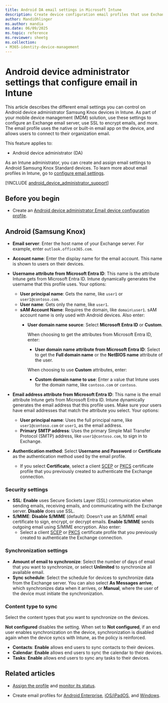 ```yaml
---
title: Android DA email settings in Microsoft Intune
description: Create device configuration email profiles that use Exchange servers, and retrieve attributes from Microsoft Entra ID. Enable SSL or SMIME, authenticate users with certificates or username/password, and synchronize email and schedules on Android device administrator Samsung Knox devices using Microsoft Intune.
author: MandiOhlinger
ms.author: mandia
ms.date: 06/09/2025
ms.topic: reference
ms.reviewer: sheetg
ms.collection:
- M365-identity-device-management
---
```


# Android device administrator settings that configure email in Intune

This article describes the different email settings you can control on Android device administrator Samsung Knox devices in Intune. As part of your mobile device management (MDM) solution, use these settings to configure an Exchange email server, use SSL to encrypt emails, and more. The email profile uses the native or built-in email app on the device, and allows users to connect to their organization email.

This feature applies to:

- Android device administrator (DA)

As an Intune administrator, you can create and assign email settings to Android Samsung Knox Standard devices. To learn more about email profiles in Intune, go to [configure email settings](email-settings-configure.md).

[!INCLUDE [android_device_administrator_support](../includes/android-device-administrator-support.md)]

## Before you begin

- Create an [Android device administrator Email device configuration profile](email-settings-configure.md).

## Android (Samsung Knox)

- **Email server**: Enter the host name of your Exchange server. For example, enter `outlook.office365.com`.
- **Account name**: Enter the display name for the email account. This name is shown to users on their devices.
- **Username attribute from Microsoft Entra ID**: This name is the attribute Intune gets from Microsoft Entra ID. Intune dynamically generates the username that this profile uses. Your options:
  - **User principal name**: Gets the name, like `user1` or `user1@contoso.com`.
  - **User name**: Gets only the name, like `user1`.
  - **sAM Account Name**: Requires the domain, like `domain\user1`. sAM account name is only used with Android devices. Also enter:
    - **User domain name source**: Select **Microsoft Entra ID** or **Custom**.

      When choosing to get the attributes from Microsoft Entra ID, enter:
      - **User domain name attribute from Microsoft Entra ID**: Select to get the **Full domain name** or the **NetBIOS name** attribute of the user.

      When choosing to use **Custom** attributes, enter:
      - **Custom domain name to use**: Enter a value that Intune uses for the domain name, like `contoso.com` or `contoso`.

- **Email address attribute from Microsoft Entra ID**: This name is the email attribute Intune gets from Microsoft Entra ID. Intune dynamically generates the email address that this profile uses. Make sure your users have email addresses that match the attribute you select. Your options:
  - **User principal name**: Uses the full principal name, like `user1@contoso.com` or `user1`, as the email address.
  - **Primary SMTP address**: Uses the primary Simple Mail Transfer Protocol (SMTP) address, like `user1@contoso.com`, to sign in to Exchange.

- **Authentication method**: Select **Username and Password** or **Certificate** as the authentication method used by the email profile.
  - If you select **Certificate**, select a client [SCEP](../protect/certificates-profile-scep.md) or [PKCS](../protect/certificates-pfx-configure.md) certificate profile that you previously created to authenticate the Exchange connection.

### Security settings

- **SSL**: **Enable** uses Secure Sockets Layer (SSL) communication when sending emails, receiving emails, and communicating with the Exchange server. **Disable** does use SSL.
- **S/MIME**: **Disable S/MIME** (default): Doesn't use an S/MIME email certificate to sign, encrypt, or decrypt emails. **Enable S/MIME** sends outgoing email using S/MIME encryption. Also enter:
  - Select a client [SCEP](../protect/certificates-profile-scep.md) or [PKCS](../protect/certificates-pfx-configure.md) certificate profile that you previously created to authenticate the Exchange connection.

### Synchronization settings

- **Amount of email to synchronize**: Select the number of days of email that you want to synchronize, or select **Unlimited** to synchronize all available email.
- **Sync schedule**: Select the schedule for devices to synchronize data from the Exchange server. You can also select **As Messages arrive**, which synchronizes data when it arrives, or **Manual**, where the user of the device must initiate the synchronization.

### Content type to sync

Select the content types that you want to synchronize on the devices.

**Not configured** disables the setting. When set to **Not configured**, if an end user enables synchronization on the device, synchronization is disabled again when the device syncs with Intune, as the policy is reinforced.

- **Contacts**: **Enable** allows end users to sync contacts to their devices.
- **Calendar**: **Enable** allows end users to sync the calendar to their devices.
- **Tasks**: **Enable** allows end users to sync any tasks to their devices.

## Related articles

- [Assign the profile](device-profile-assign.md) and [monitor its status](device-profile-monitor.md).

- Create email profiles for [Android Enterprise](email-settings-android-enterprise.md), [iOS/iPadOS](email-settings-ios.md), and [Windows](email-settings-windows-10.md).
